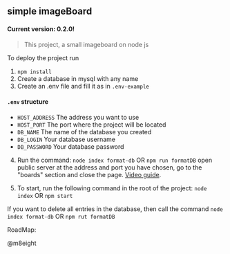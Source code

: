 ## simple imageBoard
#### Current version: 0.2.0!

> This project, a small imageboard on node js

To deploy the project run
1. ``npm install``
2. Create a database in mysql with any name
3. Create an .env file and fill it as in ``.env-example``
#### ``.env`` structure
- ``HOST_ADDRESS`` The address you want to use
- ``HOST_PORT`` The port where the project will be located
- ``DB_NAME`` The name of the database you created
- ``DB_LOGIN`` Your database username
- ``DB_PASSWORD`` Your database password

4. Run the command: 
``node index format-db``
OR
``npm run formatDB``
open public server at the address and port you have chosen, go to the "boards" section and close the page.
[Video guide](https://youtu.be/eSe7ta88ZBs).

5. To start, run the following command in the root of the project:
``node index``
OR
``npm start``

If you want to delete all entries in the database, then call the command
``node index format-db``
OR
``npm rut formatDB``

RoadMap: 

@m8eight